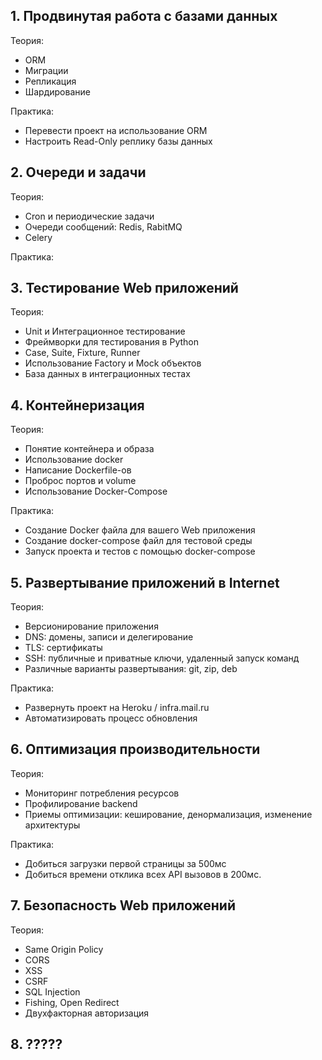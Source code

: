 ## 1. Продвинутая работа с базами данных

Теория:
- ORM
- Миграции
- Репликация
- Шардирование

Практика:
- Перевести проект на использование ORM
- Настроить Read-Only реплику базы данных
  
## 2. Очереди и задачи

Теория:
- Cron и периодические задачи
- Очереди сообщений: Redis, RabitMQ
- Celery

Практика:

## 3. Тестирование Web приложений

Теория:
- Unit и Интеграционное тестирование
- Фреймворки для тестирования в Python
- Case, Suite, Fixture, Runner
- Использование Factory и Mock объектов
- База данных в интеграционных тестах

## 4. Контейнеризация

Теория:
- Понятие контейнера и образа
- Использование docker
- Написание Dockerfile-ов
- Проброс портов и volume
- Использование Docker-Compose

Практика:
- Создание Docker файла для вашего Web приложения
- Создание docker-compose файл для тестовой среды
- Запуск проекта и тестов с помощью docker-compose


## 5. Развертывание приложений в Internet

Теория:
- Версионирование приложения
- DNS: домены, записи и делегирование
- TLS: сертификаты
- SSH: публичные и приватные ключи, удаленный запуск команд
- Различные варианты развертывания: git, zip, deb

Практика:
- Развернуть проект на Heroku / infra.mail.ru
- Автоматизировать процесс обновления
  
## 6. Оптимизация производительности

Теория:
- Мониторинг потребления ресурсов
- Профилирование backend
- Приемы оптимизации: кеширование, денормализация, изменение архитектуры

Практика:
- Добиться загрузки первой страницы за 500мс
- Добиться времени отклика всех API вызовов в 200мс.

## 7. Безопасность Web приложений 

Теория:
- Same Origin Policy
- CORS
- XSS
- CSRF
- SQL Injection
- Fishing, Open Redirect
- Двухфакторная авторизация

## 8. ?????
